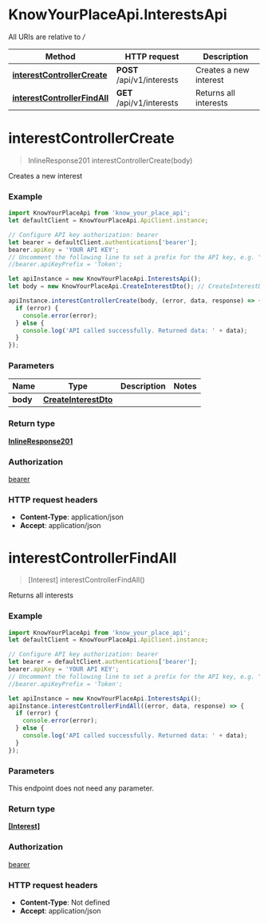# KnowYourPlaceApi.InterestsApi

All URIs are relative to */*

Method | HTTP request | Description
------------- | ------------- | -------------
[**interestControllerCreate**](InterestsApi.md#interestControllerCreate) | **POST** /api/v1/interests | Creates a new interest
[**interestControllerFindAll**](InterestsApi.md#interestControllerFindAll) | **GET** /api/v1/interests | Returns all interests

<a name="interestControllerCreate"></a>
# **interestControllerCreate**
> InlineResponse201 interestControllerCreate(body)

Creates a new interest

### Example
```javascript
import KnowYourPlaceApi from 'know_your_place_api';
let defaultClient = KnowYourPlaceApi.ApiClient.instance;

// Configure API key authorization: bearer
let bearer = defaultClient.authentications['bearer'];
bearer.apiKey = 'YOUR API KEY';
// Uncomment the following line to set a prefix for the API key, e.g. "Token" (defaults to null)
//bearer.apiKeyPrefix = 'Token';

let apiInstance = new KnowYourPlaceApi.InterestsApi();
let body = new KnowYourPlaceApi.CreateInterestDto(); // CreateInterestDto | 

apiInstance.interestControllerCreate(body, (error, data, response) => {
  if (error) {
    console.error(error);
  } else {
    console.log('API called successfully. Returned data: ' + data);
  }
});
```

### Parameters

Name | Type | Description  | Notes
------------- | ------------- | ------------- | -------------
 **body** | [**CreateInterestDto**](CreateInterestDto.md)|  | 

### Return type

[**InlineResponse201**](InlineResponse201.md)

### Authorization

[bearer](../README.md#bearer)

### HTTP request headers

 - **Content-Type**: application/json
 - **Accept**: application/json

<a name="interestControllerFindAll"></a>
# **interestControllerFindAll**
> [Interest] interestControllerFindAll()

Returns all interests

### Example
```javascript
import KnowYourPlaceApi from 'know_your_place_api';
let defaultClient = KnowYourPlaceApi.ApiClient.instance;

// Configure API key authorization: bearer
let bearer = defaultClient.authentications['bearer'];
bearer.apiKey = 'YOUR API KEY';
// Uncomment the following line to set a prefix for the API key, e.g. "Token" (defaults to null)
//bearer.apiKeyPrefix = 'Token';

let apiInstance = new KnowYourPlaceApi.InterestsApi();
apiInstance.interestControllerFindAll((error, data, response) => {
  if (error) {
    console.error(error);
  } else {
    console.log('API called successfully. Returned data: ' + data);
  }
});
```

### Parameters
This endpoint does not need any parameter.

### Return type

[**[Interest]**](Interest.md)

### Authorization

[bearer](../README.md#bearer)

### HTTP request headers

 - **Content-Type**: Not defined
 - **Accept**: application/json

